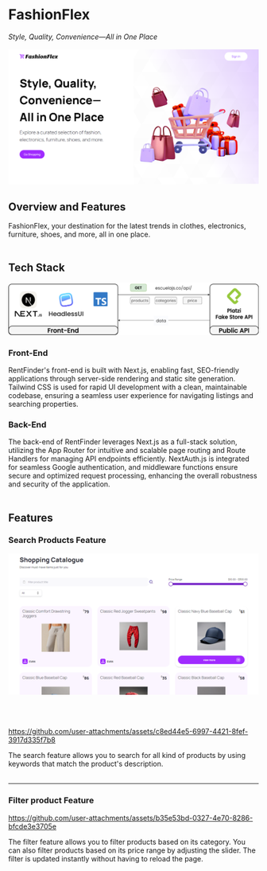 # FashionFlex

_Style, Quality, Convenience—All in One Place_
<br/><br/>
![hero](./public/readme-img-01.png)
<br/>

## Overview and Features

FashionFlex, your destination for the latest trends in clothes, electronics, furniture, shoes, and more, all in one place.
<br/><br/>

## Tech Stack

![diagram](./public/project-03-filled.png)

### Front-End

RentFinder's front-end is built with Next.js, enabling fast, SEO-friendly applications through server-side rendering and static site generation. Tailwind CSS is used for rapid UI development with a clean, maintainable codebase, ensuring a seamless user experience for navigating listings and searching properties.

### Back-End

The back-end of RentFinder leverages Next.js as a full-stack solution, utilizing the App Router for intuitive and scalable page routing and Route Handlers for managing API endpoints efficiently. NextAuth.js is integrated for seamless Google authentication, and middleware functions ensure secure and optimized request processing, enhancing the overall robustness and security of the application.
<br/><br/>

## Features

### Search Products Feature

![project-03-products](./public/project-03-products.png)

<br/><br/>

https://github.com/user-attachments/assets/c8ed44e5-6997-4421-8fef-3917d335f7b8

The search feature allows you to search for all kind of products by using keywords that match the product's description.
<br/><br/>

---

### Filter product Feature

https://github.com/user-attachments/assets/b35e53bd-0327-4e70-8286-bfcde3e3705e

The filter feature allows you to filter products based on its category. You can also filter products based on its price range by adjusting the slider. The filter is updated instantly without having to reload the page.
